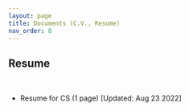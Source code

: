```yaml
---
layout: page
title: Documents (C.V., Resume)
nav_order: 8
---
```


## Resume

<br>

- Resume for CS (1 page) [Updated: Aug 23 2022]